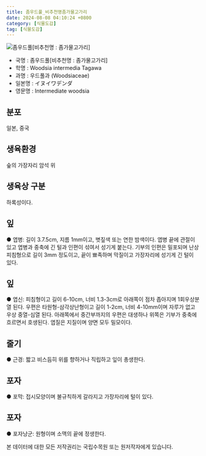 ```yaml
---
title: 좀우드풀_비추천명좀가물고가리
date: 2024-08-08 04:10:24 +0800
category: [식물도감]
tag: [식물도감]
---
```




![좀우드풀[비추천명 : 좀가물고가리]](/fileUpload/plants/basic/Davalliaceae/Woodsia/3299/3_th2.JPG)
- 국명 : 좀우드풀[비추천명 : 좀가물고가리]
- 학명 : Woodsia intermedia Tagawa
- 과명 : 우드풀과 (Woodsiaceae)
- 일본명 : イヌイワデンダ
- 영문명 : Intermediate woodsia


## 분포
일본, 중국
## 생육환경
숲의 가장자리 암석 위
## 생육상 구분
하록성이다. 
## 잎
● 엽병: 길이 3.7.5cm, 지름 1mm이고, 볏짚색 또는 연한 밤색이다. 엽병 끝에 관절이 있고 엽병과 중축에 긴 털과 인편이 섞여서 성기게 붙는다. 기부의 인편은 밀포되며 난상피침형으로 길이 3mm 정도이고, 끝이 뾰족하며 막질이고 가장자리에 성기게 긴 털이 있다. 
## 잎
● 엽신: 피침형이고 길이 6-10cm, 너비 1.3-3cm로 아래쪽이 점차 좁아지며 1회우상분열 된다. 우편은 타원형-삼각상난형이고 길이 1-2cm, 너비 4-10mm이며 자루가 없고 우상 중열-심열 된다. 아래쪽에서 중간부까지의 우편은 대생하나 위쪽은 기부가 중축에 흐르면서 호생된다. 엽질은 지질이며 양면 모두 밀모이다. 
## 줄기
● 근경: 짧고 비스듬히 위를 향하거나 직립하고 잎이 총생한다. 
## 포자
● 포막: 접시모양이며 불규칙하게 갈라지고 가장자리에 털이 있다. 
## 포자
● 포자낭군: 원형이며 소맥의 끝에 정생한다. 






본 데이터에 대한 모든 저작권리는 국립수목원 또는 원저작자에게 있습니다.
